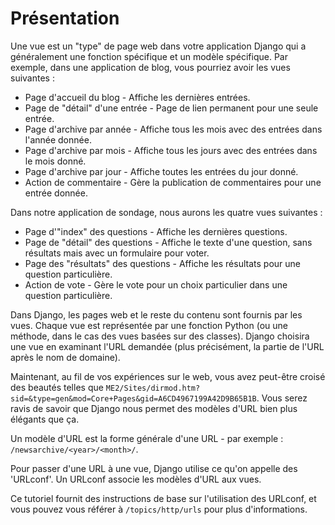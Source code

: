 # Présentation

Une vue est un "type" de page web dans votre application Django qui a généralement une fonction spécifique et un modèle spécifique. Par exemple, dans une application de blog, vous pourriez avoir les vues suivantes :

- Page d'accueil du blog - Affiche les dernières entrées.
- Page de "détail" d'une entrée - Page de lien permanent pour une seule entrée.
- Page d'archive par année - Affiche tous les mois avec des entrées dans l'année donnée.
- Page d'archive par mois - Affiche tous les jours avec des entrées dans le mois donné.
- Page d'archive par jour - Affiche toutes les entrées du jour donné.
- Action de commentaire - Gère la publication de commentaires pour une entrée donnée.

Dans notre application de sondage, nous aurons les quatre vues suivantes :

- Page d'"index" des questions - Affiche les dernières questions.
- Page de "détail" des questions - Affiche le texte d'une question, sans résultats mais avec un formulaire pour voter.
- Page des "résultats" des questions - Affiche les résultats pour une question particulière.
- Action de vote - Gère le vote pour un choix particulier dans une question particulière.

Dans Django, les pages web et le reste du contenu sont fournis par les vues. Chaque vue est représentée par une fonction Python (ou une méthode, dans le cas des vues basées sur des classes). Django choisira une vue en examinant l'URL demandée (plus précisément, la partie de l'URL après le nom de domaine).

Maintenant, au fil de vos expériences sur le web, vous avez peut-être croisé des beautés telles que `ME2/Sites/dirmod.htm?sid=&type=gen&mod=Core+Pages&gid=A6CD4967199A42D9B65B1B`. Vous serez ravis de savoir que Django nous permet des modèles d'URL bien plus élégants que ça.

Un modèle d'URL est la forme générale d'une URL - par exemple : `/newsarchive/<year>/<month>/`.

Pour passer d'une URL à une vue, Django utilise ce qu'on appelle des 'URLconf'. Un URLconf associe les modèles d'URL aux vues.

Ce tutoriel fournit des instructions de base sur l'utilisation des URLconf, et vous pouvez vous référer à `/topics/http/urls` pour plus d'informations.
